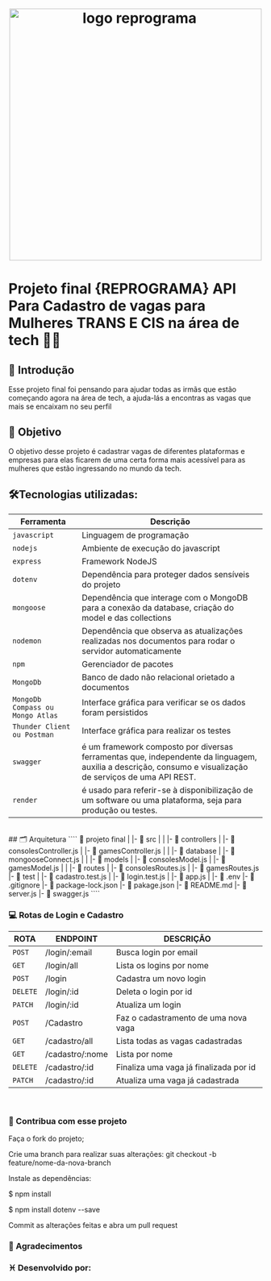 <h1 align="center">
  <img src="assets/reprograma-fundos-claros.png" alt="logo reprograma" width="500">
</h1>

#  Projeto final {REPROGRAMA} API Para Cadastro de vagas para Mulheres TRANS E CIS na área de tech 👭🚀 

## 📑 Introdução
Esse projeto final  foi pensando para ajudar todas as irmãs que estão começando agora na área de tech, a ajuda-lás a encontras as vagas que mais se encaixam no seu perfil 
## 📑 Objetivo
O objetivo desse projeto é cadastrar vagas de diferentes plataformas e empresas para elas ficarem de uma certa forma mais acessível para as mulheres que estão ingressando no mundo da tech.

## 🛠️Tecnologias utilizadas:

| Ferramenta | Descrição |
| --- | --- |
| `javascript` | Linguagem de programação |
| `nodejs` | Ambiente de execução do javascript|
| `express` | Framework NodeJS |
| `dotenv` | Dependência para proteger dados sensíveis do projeto|
| `mongoose` | Dependência que interage com o MongoDB para a conexão da database, criação do model e das collections|
| `nodemon` | Dependência que observa as atualizações realizadas nos documentos para rodar o servidor automaticamente|
| `npm ` | Gerenciador de pacotes|
| `MongoDb` | Banco de dado não relacional orietado a documentos|
| `MongoDb Compass ou Mongo Atlas` | Interface gráfica para verificar se os dados foram persistidos|
 `Thunder Client ou Postman` | Interface gráfica para realizar os testes|
 | `swagger` | é um framework composto por diversas ferramentas que, independente da linguagem, auxilia a descrição, consumo e visualização de serviços de uma API REST.|
 | `render` |é usado para referir-se à disponibilização de um software ou uma plataforma, seja para produção ou testes. |
<br>
## 🗂️ Arquitetura  
 ````  
   📁 projeto final 
   |  
   |-  📁 src    
   |    |
   |- 📁 controllers  
   |         |- 📄 consolesController.js  
   |         |- 📄 gamesController.js  
   |  
   |    |- 📁 database  
   |         |- 📄 mongooseConnect.js  
   |
   |    |- 📁 models  
   |         |- 📄 consolesModel.js  
   |         |- 📄 gamesModel.js  
   |  
   |    |- 📁 routes  
   |         |- 📄 consolesRoutes.js   
   |         |- 📄 gamesRoutes.js  
     |- 📁 test
   |         |- 📄 cadastro.test.js   
   |         |- 📄 login.test.js    
   |    |- 📄 app.js
   |
   |- 📄 .env
   |- 📄 .gitignore  
   |- 📄 package-lock.json  
   |- 📄 pakage.json  
   |- 📄 README.md  
   |- 📄 server.js  
   |- 📄 swagger.js 
````

<br>

### 💻 Rotas de Login e Cadastro
| ROTA | ENDPOINT | DESCRIÇÃO | 
| --- | --- | --- | 
| `POST` |/login/:email | Busca login por email | 
| `GET` | /login/all|Lista os logins por nome| 
| `POST` | /login |Cadastra um novo login| 
| `DELETE` | /login/:id| Deleta o login por id| 
| `PATCH` |/login/:id |Atualiza um login| 
| `POST` | /Cadastro| Faz o cadastramento de uma nova vaga| 
| `GET` | /cadastro/all|Lista todas as vagas cadastradas|
| `GET` | /cadastro/:nome|Lista por nome|  
| `DELETE` | /cadastro/:id| Finaliza uma vaga já finalizada por id| 
| `PATCH` |/cadastro/:id |Atualiza uma vaga já cadastrada| 

<br>

 ### 🤝 Contribua com esse projeto
Faça o fork do projeto;

Crie uma branch para realizar suas alterações: git checkout -b feature/nome-da-nova-branch

Instale as dependências:

$ npm install

$ npm install dotenv --save

Commit as alterações feitas e abra um pull request




### 💜 Agradecimentos





### ♓ Desenvolvido por:

